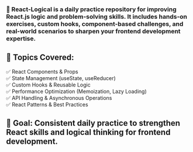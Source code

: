 <h3>🚀 React-Logical is a daily practice repository for improving React.js logic and problem-solving skills. It includes hands-on exercises, custom hooks, component-based challenges, and real-world scenarios to sharpen your frontend development expertise.</h3>

<h2>🔹 Topics Covered:</h2>
✅ React Components & Props<br>
✅ State Management (useState, useReducer)<br>
✅ Custom Hooks & Reusable Logic<br>
✅ Performance Optimization (Memoization, Lazy Loading)<br>
✅ API Handling & Asynchronous Operations<br>
✅ React Patterns & Best Practices<br>

<h2>📌 Goal: Consistent daily practice to strengthen React skills and logical thinking for frontend development.</h2>